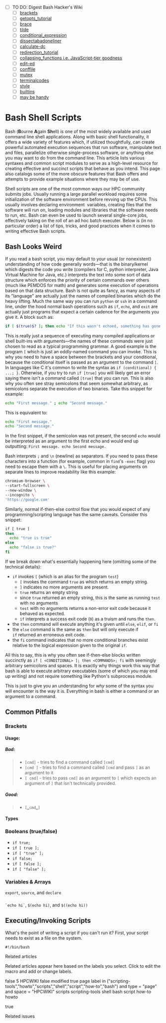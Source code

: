 
  * [ ] TO DO: Digest Bash Hacker's Wiki
    * [ ] [brackets](https://dev.to/rpalo/bash-brackets-quick-reference-4eh6)
    * [ ] [getopts_tutorial](http://wiki.bash-hackers.org/howto/getopts_tutorial)
    * [ ] [brace](http://wiki.bash-hackers.org/syntax/expansion/brace)
    * [ ] [tilde](http://wiki.bash-hackers.org/syntax/expansion/tilde)
    * [ ] [conditional_expression](http://wiki.bash-hackers.org/syntax/ccmd/conditional_expression)
    * [ ] [dissectabadoneliner](http://wiki.bash-hackers.org/howto/dissectabadoneliner)
    * [ ] [calculate-dc](http://wiki.bash-hackers.org/howto/calculate-dc)
    * [ ] [redirection_tutorial](http://wiki.bash-hackers.org/howto/redirection_tutorial)
    * [ ] [collapsing_functions i.e. JavaScript-tier goodness](http://wiki.bash-hackers.org/howto/collapsing_functions)
    * [ ] [edit-ed](http://wiki.bash-hackers.org/howto/edit-ed)
    * [ ] [conffile](http://wiki.bash-hackers.org/howto/conffile)
    * [ ] [mutex](http://wiki.bash-hackers.org/howto/mutex)
    * [ ] [terminalcodes](http://wiki.bash-hackers.org/scripting/terminalcodes)
    * [ ] [style](http://wiki.bash-hackers.org/scripting/style)
    * [ ] [builtins](https://www.gnu.org/software/bash/manual/html_node/Bourne-Shell-Builtins.html#Bourne-Shell-Builtins)
    * [ ] [may be handy](https://ryanstutorials.net/bash-scripting-tutorial/bash-if-statements.php)

# Bash Shell Scripts
Bash (**B**ourne **A**gain **Sh**ell) is one of the most widely available and used command line shell applications. Along with basic shell functionality, it offers a wide variety of features which, if utilized thoughtfully, can create powerful automated execution sequences that run software, manipulate text and files, parallelize otherwise single-process software, or anything else you may want to do from the command line. This article lists various syntaxes and common script modules to serve as a high-level resource for creating effective and succinct scripts that behave as you intend. This page also catalogs some of the more obscure features that Bash offers and attempts to provide example situations where they may be of use.

Shell scripts are one of the most common ways our HPC community submits jobs. Usually running a large parallel workload requires some initialization of the software environment before revving up the CPUs. This usually involves declaring environment  variables, creating files that the software will run on, loading modules and libraries that the software needs to run, etc. Bash can even be used to launch several single-core jobs, effectively taking on the roll of an ad hoc batch executer. Below is (in no particular order) a list of tips, tricks, and good practices when it comes to writing effective Bash scripts.

## Bash Looks Weird

If you read a bash script, you may default to your usual (or nonexistent) understanding of how code generally words&mdash;that is the binary/kernel which digests the code you write (compilers for C, python interpreter, Java Virtual Machine for Java, etc.) interprets the text into some sort of data structure which enforces the priority of certain commands over others (much like PEMDOS for math) and generates some execution of operations based on that data structure. Bash is not quite as fancy, as many aspects of its "language" are actually just the names of compiled binaries which do the heavy lifting. Much the same way you can run `python` or `ssh` in a command line, under the hood normal bash operations such as `if`, `echo`, and `exit` are actually just programs that expect a certain cadence for the arguments you give it. A block such as:

```bash
if [ $(true)$? ]; then echo "If this wasn't echoed, something has gone horribly awry."; fi
```
This is really just a sequence of executing many compiled applications or shell built-ins with arguments&mdash;the names of these commands were just chosen to read as a typical programming grammar. A good example is the program `[` which is just an oddly-named command you can invoke. This is why you need to have a space between the brackets and your conditional, because the conditional itself is passed as an argument to the command `[`. In languages like C it's common to write the syntax as `if (conditional) { ...; }`. Otherwise, if you try to run `if [true]` you will likely get an error saying there isn't a command called `[true]` that you can run. This is also why you often see stray semicolons that seem somewhat arbitrary, as semicolons separate the execution of two binaries. Take this snippet for example:
```bash
echo "First message." ; echo "Second message."
```
This is equivalent to:
```bash
echo "First message."
echo "Second message."
```
In the first snippet, if the semicolon was not present, the second `echo` would be interpreted as an argument to the first echo and would end up outputting: `First message. echo Second message.`

Bash interprets `;` and `\n` (newline) as separators. If you need to pass these characters into a function (for example, common in `find`'s `-exec` flag) you need to escape them with a `\`. This is useful for placing arguments on separate lines to improve readability like this example:
```bash
chromium-browser \
--start-fullscreen \
--new-window \
--incognito \
'https://google.com'
```

Similarly, normal if-then-else control flow that you would expect of any programming/scripting language has the same caveats. Consider this snippet:
```bash
if [ true ]
then
  echo "true is true"
else
  echo "false is true?"
fi
```
If we break down what's essentially happening here (omitting some of the technical details):
*   `if` invokes `[` (which is an alias for the program `test`) 
    *   `[` invokes the command `true` as which returns an empty string.
    *   `]` indicates no more arguments are present.
    *   `true` returns an empty string
    *   since `true` returned an empty string, this is the same as running `test` with no arguments
    *   `test` with no arguments returns a non-error exit code because it behaved as expected.
    *   `if` interprets a success exit code (`0`) as a truism and runs the `then`.
*   the `then` command will execute anything it's given until `else`, `elif`, or `fi`
*   the `else` command is the same as `then` but will only execute if `if` returned an erroneous exit code.
*   the `fi` command indicates that no more conditional branches exist relative to the logical expression given to the original `if`.

All this to say, this is why you often see if-then-else blocks written succinctly as `if [ <CONDITIONAL> ]; then <COMMANDS>; fi` with seemingly arbitrary semicolons and spaces. It is exactly why things work this way that bash is able to execute arbitrary executables (some of which _you_ may end up writing) and not require something like Python's subprocess module.

This is just to give you an understanding for _why_ some of the syntax you will encounter is the way it is. Everything in bash is either a command or an argument to a command.


## Common Pitfalls

### Brackets

#### Usage:
##### Bad:
> * `[cmd]`   - tries to find a command called `[cmd]`
> * `[cmd ]`  - tries to find a command called `[cmd` and pass `]` as an argument to it
> * `[ cmd]`  - tries to pass `cmd]` as an argument to `[` which expects an argument of `]` that isn't technically provided.

##### Good:
> * `[`**_**`cmd`**_**`]`

#### Types



### Booleans (true/false)

* `if true;`
* `if [ true ];`
* `if [ "true" ];`
* `if false;`
* `if [ false ];`
* `if [ "false" ];`

### Variables & Arrays

`export`, `source`, and `declare`

### 

`` `echo hi` ``, `$(echo hi)`, and `$((echo hi))`



  

Executing/Invoking Scripts
--------------------------

What's the point of writing a script if you can't run it? First, your script needs to exist as a file on the system.

`#!/bin/bash`

  

  

  

Related articles

Related articles appear here based on the labels you select. Click to edit the macro and add or change labels.

false 5 HPCWIKI false modified true page label in ("scripting-tools","howto","scripts","shell","script","how-to","bash") and type = "page" and space = "HPCWIKI" scripts scripting-tools shell bash script how-to howto

  

true

  

Related issues